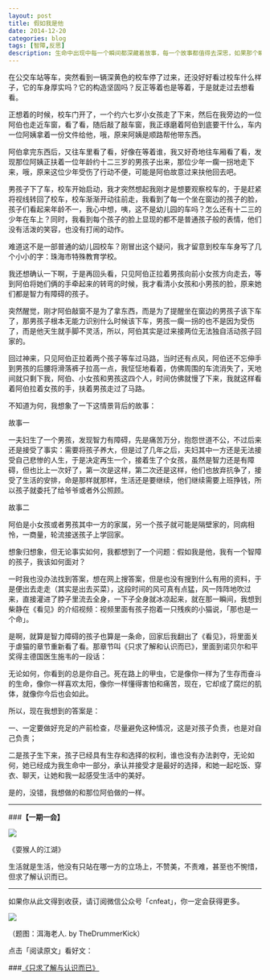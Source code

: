 ```yaml
---
layout: post
title: 假如我是他
date: 2014-12-20
categories: blog
tags: [智障,反思]
description: 生命中出现中每一个瞬间都深藏着故事，每一个故事都值得去深思，如果那个瞬间，故事的主角换成你，你会怎么办？
---
```


在公交车站等车，突然看到一辆深黄色的校车停了过来，还没好好看过校车什么样子，它的车身厚实吗？它的构造坚固吗？反正等着也是等着，于是就走过去想看看。

正想着的时候，校车门开了，一个约六七岁小女孩走了下来，然后在我旁边的一位阿伯也走近车窗，看了看，随后敲了敲车窗，我正琢磨着阿伯到底要干什么，车内一位阿姨拿着一份文件给他，哦，原来阿姨是顺路帮他带东西。

阿伯拿完东西后，又往车里看了看，好像在等着谁，我又好奇地往车厢看了看，发现那位阿姨正扶着一位年龄约十二三岁的男孩子出来，那位少年一瘸一拐地走下来，哦，原来这位少年受伤了行动不便，可能是阿伯故意过来扶他回去吧。

男孩子下了车，校车开始启动，我才突然想起我刚才是想要观察校车的，于是赶紧将视线转回了校车，校车渐渐开动往前走，我看到了每一个坐在窗边的孩子的脸，孩子们看起来年龄不一，我心中想，咦，这不是幼儿园的车吗？怎么还有十二三的少年在车上？同时，我看到每个孩子的脸上显现的都不是普通孩子般的表情，他们没有活泼的笑容，也没有打闹的动作。

难道这不是一部普通的幼儿园校车？刚冒出这个疑问，我才留意到校车车身写了几个小小的字：珠海市特殊教育学校。

我还想确认一下啊，于是再回头看，只见阿伯正拉着男孩向前小女孩方向走去，等到阿伯将她们俩的手牵起来的转弯的时候，我才看清小女孩和小男孩的脸，原来她们都是智力有障碍的孩子。

突然醒觉，刚才阿伯敲窗不是为了拿东西，而是为了提醒坐在窗边的男孩子该下车了，那男孩子根本无能力识别什么时候该下车，男孩一瘸一拐的也不是因为受伤了，而是他天生就手脚不灵活，所以，阿伯其实是过来接两位无法独自活动孩子回家的。

回过神来，只见阿伯正拉着两个孩子等车过马路，当时还有点风，阿伯还不忘伸手到男孩的后腰将滑落裤子拉高一点，我怔怔地看着，仿佛周围的车流消失了，天地间就只剩下我，阿伯、小女孩和男孩这四个人，时间仿佛就慢了下来，我就这样看着阿伯拉着女孩的手，扶着男孩走过了马路。

不知道为何，我想象了一下这情景背后的故事：

故事一

一夫妇生了一个男孩，发现智力有障碍，先是痛苦万分，抱怨世道不公，不过后来还是接受了事实：需要将孩子养大，但是过了几年之后，夫妇其中一方还是无法接受自己悲惨的人生，于是决定再生一个，接着生了个女孩，虽然是智力还是有障碍，但也比上一次好了，第一次是这样，第二次还是这样，他们也放弃抗争了，接受了生活的安排，命是那样就那样，生活还是要继续，他们继续需要上班挣钱，所以孩子就委托了给爷爷或者外公照顾。

故事二

阿伯是小女孩或者男孩其中一方的家属，另一个孩子就可能是隔壁家的，同病相怜，一商量，轮流接送孩子上学回家。

想象归想象，但无论事实如何，我都想到了一个问题：假如我是他，我有一个智障的孩子，我该如何面对？

一时我也没办法找到答案，想在网上搜答案，但是也没有搜到什么有用的资料，于是便出去走走（其实是出去买菜），这段时间的风可真有点猛，风一阵阵地吹过来，直接灌进了脖子里流去全身，一下子全身就冰凉起来，就在那一瞬间，我想到柴静在《看见》的介绍视频：视频里面有孩子抱着一只残疾的小猫说，「那也是一个命」。

是啊，就算是智力障碍的孩子也算是一条命，回家后我翻出了《看见》，将里面关于虐猫的章节重新看了看。那章节叫《只求了解和认识而已》，里面到诺贝尔和平奖得主德国医生施韦的一段话：

无论如何，你看到的总是你自己。死在路上的甲虫，它是像你一样为了生存而奋斗的生命，像你一样喜欢太阳，像你一样懂得害怕和痛苦，现在，它却成了腐烂的肌体，就像你今后也会如此。

所以，现在我想到的答案是：

一、一定要做好充足的产前检查，尽量避免这种情况，这是对孩子负责，也是对自己负责；

二是孩子生下来，孩子已经具有生存和选择的权利，谁也没有办法剥夺，无论如何，她已经成为我生命中一部分，承认并接受才是最好的选择，和她一起吃饭、穿衣、聊天，让她和我一起感受生活中的美好。

是的，没错，我想做的和那位阿伯做的一样。

---

###**【一期一会】**

![](http://7d9mjz.com1.z0.glb.clouddn.com/Image-000-12-19-14-00.png)

《耍猴人的江湖》

生活就是生活，他没有只站在哪一方的立场上，不赞美，不责难，甚至也不惋惜，但求了解认识而已。

----

如果你从此文得到收获，请订阅微信公众号「cnfeat」，你一定会获得更多。

![](http://7d9mjz.com1.z0.glb.clouddn.com/2014-12-15.jpg)

（题图：洱海老人. by TheDrummerKick）

点击「阅读原文」看好文：

###[《只求了解与认识而已》](http://book.kanunu.org/book4/9611/212523.html)












